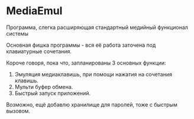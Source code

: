 # MediaEmul
Программа, слегка расширяющая стандартный медийный функционал системы

Основная фишка программы - вся её работа заточена под клавиатурные сочетания.

Короче говоря, пока что, запланированы 3 основных функции:
1. Эмуляция медиаклавишь, при помощи нажатия на сочетания клавишь.
2. Мульти буфер обмена.
3. Быстрый запуск приложений.

Возможно, ещё добавлю хранилище для паролей, тоже с быстрым вызовом.
